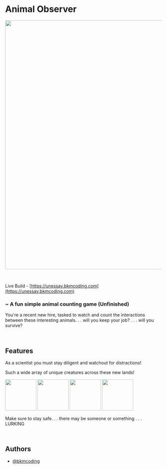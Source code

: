 # Animal Observer

<p align="center">
 <img src="https://github.com/bkmcoding/Unessay/blob/experiment/assets/images/readme/mainImage.png?raw=true" width= "800px">
</p>

&ensp;

Live Build - [https://unessay.bkmcoding.com](https://unessay.bkmcoding.com)

### ~ A fun simple animal counting game (Unfinished)

You're a recent new hire, tasked to watch and count the interactions between these interesting animals. . . will you keep your job? . . . will you survive?

 &ensp;

## Features

 As a scientist you must stay diligent and watchout for distractions!

 Such a wide array of unique creatures across these new lands!

 <img src="https://github.com/bkmcoding/Unessay/blob/experiment/assets/images/animals/cow.png?raw=true" width="100px"> <img src="https://github.com/bkmcoding/Unessay/blob/experiment/assets/images/animals/sheep.png?raw=true" width="100px"> <img src="https://github.com/bkmcoding/Unessay/blob/experiment/assets/images/animals/shark.png?raw=true" width="100px"> <img src="https://github.com/bkmcoding/Unessay/blob/experiment/assets/images/animals/wolf.png?raw=true" width="100px">

 Make sure to stay safe. . . there may be someone or something . . . LURKING

 &ensp;

 ## Authors

 - [@bkmcoding](https://github.com/bkmcoding)

